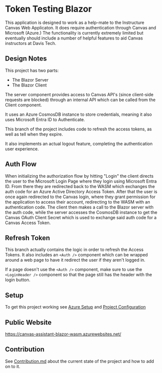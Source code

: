 # Token Testing Blazor

This application is designed to work as a help-mate to the Instructure Canvas Web Applicaton. It does require authentication through Canvas and Microsoft (Azure.) The functionality is currently extremely limited but eventually should include a number of helpful features to aid Canvas instructors at Davis Tech.

## Design Notes

This project has two parts:

+ The Blazor Server
+ The Blazor Client

The server component provides access to Canvas API's (since client-side requests are blocked) through an internal API which can be called from the Client component.

It uses an Azure CosmosDB instance to store credentials, meaning it also uses Microsoft Entra ID to Authenticate.

This branch of the project includes code to refresh the access tokens, as well as tell when they expire.

It also implements an actual logout feature, completing the authentication user experience.

## Auth Flow

When initializing the authorization flow by hitting "Login" the client directs the user to the Microsoft Login Page 
where they login using Microsoft Entra ID. From there they are redirected back to the WASM which exchanges the auth code for an Azure Active Directory Access Token.
After that the user is once again redirected to the Canvas login, where they grant permission for the application to access their account, redirecting to the WASM with an authentication code.
The client then makes a call to the Blazor server with the auth code, while the server accesses the CosmosDB instance to get the Canvas OAuth Client Secret which is used to exchange said auth code for
a Canvas Access Token.


## Refresh Token

This branch actually contains the logic in order to refresh the Access Tokens. It also includes an `<Auth />` component which can be wrapped around a web page to have it redirect the user if they aren't logged in.

If a page doesn't use the `<Auth />` component, make sure to use the `<LoginHeader />` component so that the page still has the header with the login button.

## Setup

To get this project working see [Azure Setup](AzureSetup.md) and [Project Configuration](Configuration.md)

## Public Website
https://canvas-assistant-blazor-wasm.azurewebsites.net/

## Contribution

See [Contribution.md](Contribution.md) about the current state of the project and how to add on to it.
